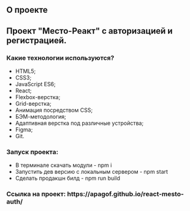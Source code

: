 <h2>О проекте</h2>
<h2>Проект "Место-Реакт" c авторизацией и регистрацией.</h2>

<h3>Какие технологии используются?</h3>
<ul>
<li>HTML5;</li>
<li>CSS3;</li>   
<li>JavaScript ES6;</li>
<li>React;</li>
<li>Flexbox-верстка;</li>
<li>Grid-верстка;</li>
<li>Анимация посредством CSS;</li>
<li>БЭМ-методология;</li>
<li>Адаптивная верстка под различные устройства;</li>
<li>Figma;</li>
<li>Git.</li>
</ul>

<h3>Запуск проекта:</h3>
<ul>
<li>В терминале скачать модули - npm i</li>
<li>Запустить дев версию с локальным сервером - npm start</li>
<li>Сделать продакшн билд - npm run build</li>
</ul>

<h3> Ссылка на проект: https://apagof.github.io/react-mesto-auth/</h3>